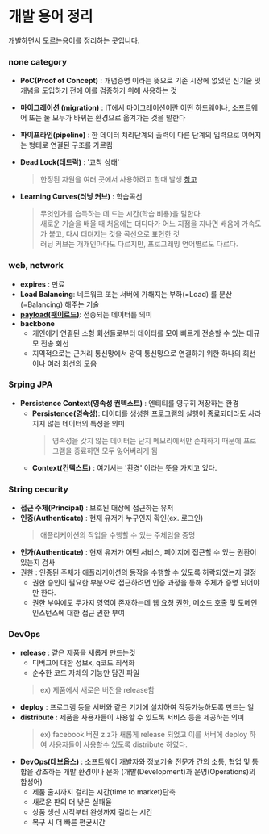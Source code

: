 # 개발 용어 정리
개발하면서 모르는용어를 정리하는 곳입니다.

### none category
- **PoC(Proof of Concept)** : 개념증명 이라는 뜻으로 기존 시장에 없었던 신기술 및 개념을 도입하기 전에 이를 검증하기 위해 사용하는 것

- **마이그레이션 (migration)** : IT에서 마이그레이션이란 어떤 하드웨어나, 소프트웨어 또는 둘 모두가 바뀌는 환경으로 옮겨가는 것을 말한다
- **파이프라인(pipeline)** : 한 데이터 처리단계의 출력이 다른 단계의 입력으로 이어지는 형태로 연결된 구조를 가르킴
- **Dead Lock(데드락)** : '교착 상태' 
    >한정된 자원을 여러 곳에서 사용하려고 할때 발생 [참고](https://includestdio.tistory.com/12)
- **Learning Curves(러닝 커브)** : 학습곡선
    >무엇인가를 습득하는 데 드는 시간(학습 비용)을 말한다.  
    >새로운 기술을 배울 때 처음에는 더디다가 어느 지점을 지나면 배움에 가속도가 붙고, 다시 더뎌지는 것을 곡선으로 표현한 것  
    >러닝 커브는 개개인마다도 다르지만, 프로그래밍 언어별로도 다르다.

### web, network
- **expires** : 만료
- **Load Balancing**: 네트워크 또는 서버에 가해지는 부하(=Load) 를 분산(=Balancing) 해주는 기술
- [**payload(패이로드)**](): 전송되는 데이터를 의미
- **backbone**
  - 개인에게 연결된 소형 회선들로부터 데이터를 모아 빠르게 전송할 수 있는 대규모 전송 회선
  - 지역적으로는 근거리 통신망에서 광역 통신망으로 연결하기 위한 하나의 회선이나 여러 회선의 모음

### Srping JPA
- **Persistence Context(영속성 컨텍스트)** : 엔티티를 영구히 저장하는 환경
    - **Persistence(영속성)**: 데이터를 생성한 프로그램의 실행이 종료되더라도 사라지지 않는 데이터의 특성을 의미
        >영속성을 갖지 않는 데이터는 단지 메모리에서만 존재하기 때문에 프로그램을 종료하면 모두 잃어버리게 됨
    - **Context(컨텍스트)** : 여기서는 '환경' 이라는 뜻을 가지고 있다.
    
### String cecurity
- **접근 주체(Principal)** : 보호된 대상에 접근하는 유저
- **인증(Authenticate)** : 현재 유저가 누구인지 확인(ex. 로그인)
    >애플리케이션의 작업을 수행할 수 있는 주체임을 증명
- **인가(Authenticate)** : 현재 유저가 어떤 서비스, 페이지에 접근할 수 있는 권환이 있는지 검사
- 권한 : 인증된 주체가 애플리케이션의 동작을 수행할 수 있도록 허락되었는지 결정
    - 권한 승인이 필요한 부분으로 접근하려면 인증 과정을 통해 주체가 증명 되어야만 한다.
    - 권한 부여에도 두가지 영역이 존재하는데 웹 요청 권한, 메소드 호출 및 도메인 인스턴스에 대한 접근 권한 부여

### DevOps
- **release** : 같은 제품을 새롭게 만드는것
    - 디버그에 대한 정보x, q코드 최적화
    - 순수한 코드 자체의 기능만 담긴 파일
    >ex) 제품에서 새로운 버전을 release함
- **deploy** : 프로그램 등을 서버와 같은 기기에 설치하여 작동가능하도록 만드는 일
- **distribute** : 제품을 사용자들이 사용할 수 있도록 서비스 등을 제공하는 의미
    > ex) facebook 버전 z.z가 새롭게 release 되었고 이를 서버에 deploy 하여 사용자들이 사용할수 있도록 distribute 하였다.
- **DevOps(데브옵스)** : 소프트웨어 개발자와 정보기술 전문가 간의 소통, 협업 및 통합을 강조하는 개발 환경이나 문화 (개발(Development)과 운영(Operations)의 합성어)
    - 제품 출시까지 걸리는 시간(time to market)단축
    - 새로운 판의 더 낮은 실패율
    - 상품 생산 시작부터 완성까지 걸리는 시간
    - 복구 시 더 빠른 편균시간